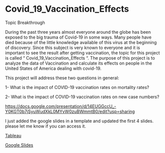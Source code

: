 # Covid_19_Vaccination_Effects

Topic Breakthrough

During the past three years almost everyone around the globe has been exposed to the big trauma of Covid-19 in some ways. Many people have died because of the little knowledge available of this virus at the beginning of discovery. Since this subject is very known to everyone and it is important to see the result after getting vaccination, the topic for this project is called “ Covid_19_Vaccination_Effects “. The purpose of this project is to analyze the data of Vaccination and calculate its effects on people in the United States of America dealing with covid-19.

This project will address these two questions in general:

1- What is the impact of COVID-19 vaccination rates on mortality rates? 

2- What is the impact of COVID-19 vaccination rates on new case numbers?

https://docs.google.com/presentation/d/14EUGGccU_-Y0KGT0b7jSyuWudXkL0MYvW0zuBWmmtB0/edit?usp=sharing

I just added the google slides in a template and updated the first 4 slides. please let me know if you can access it.


[Tableau](https://public.tableau.com/app/profile/maryam.rahmani/viz/finalprojectcovid-19/relation?publish=yes)

[Google Slides](https://docs.google.com/presentation/d/14EUGGccU_-Y0KGT0b7jSyuWudXkL0MYvW0zuBWmmtB0/edit?usp=sharing)
